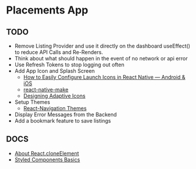 # Placements App

## TODO

- Remove Listing Provider and use it directly on the dashboard useEffect() to reduce API Calls and Re-Renders.
- Think about what should happen in the event of no network or api error
- Use Refresh Tokens to stop logging out often
- Add App Icon and Splash Screen
  - [How to Easily Configure Launch Icons in React Native — Android & iOS](https://medium.com/react-native-training/how-to-easily-configure-launch-icons-in-react-native-android-ios-2e1f351496ed)
  - [react-native-make](https://github.com/bamlab/react-native-make)
  - [Designing Adaptive Icons](https://medium.com/google-design/designing-adaptive-icons-515af294c783)
- Setup Themes
  - [React-Navigation Themes](https://reactnavigation.org/docs/themes/)
- Display Error Messages from the Backend
- Add a bookmark feature to save listings

## DOCS

- [About React.cloneElement](https://medium.com/trabe/advanced-composition-in-react-cloneelement-hocs-and-renderprops-a20971aec50e)
- [Styled Components Basics](https://styled-components.com/docs/basics)

